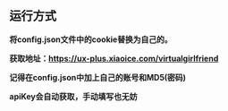 ## 运行方式

**将config.json文件中的cookie替换为自己的。**


**获取地址：https://ux-plus.xiaoice.com/virtualgirlfriend**


**记得在config.json中加上自己的账号和MD5(密码)**


**apiKey会自动获取，手动填写也无妨**